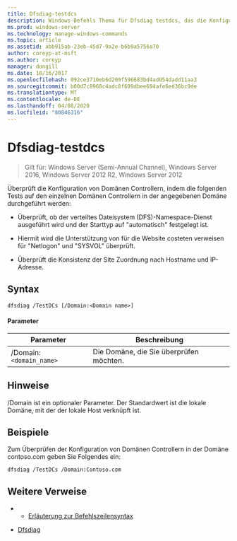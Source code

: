 ```yaml
---
title: Dfsdiag-testdcs
description: Windows-Befehls Thema für Dfsdiag testdcs, das die Konfiguration von Domänen Controllern in der angegebenen Domäne überprüft.
ms.prod: windows-server
ms.technology: manage-windows-commands
ms.topic: article
ms.assetid: abb915ab-23eb-45d7-9a2e-b6b9a5756a70
author: coreyp-at-msft
ms.author: coreyp
manager: dongill
ms.date: 10/16/2017
ms.openlocfilehash: 092ce3710eb6d209f596683bd4ad054dadd11aa3
ms.sourcegitcommit: b00d7c8968c4adc8f699dbee694afe6ed36bc9de
ms.translationtype: MT
ms.contentlocale: de-DE
ms.lasthandoff: 04/08/2020
ms.locfileid: "80846316"
---
```

# <a name="dfsdiag-testdcs"></a>Dfsdiag-testdcs

>Gilt für: Windows Server (Semi-Annual Channel), Windows Server 2016, Windows Server 2012 R2, Windows Server 2012

Überprüft die Konfiguration von Domänen Controllern, indem die folgenden Tests auf den einzelnen Domänen Controllern in der angegebenen Domäne durchgeführt werden:  
  
-   Überprüft, ob der verteiltes Dateisystem (DFS)-Namespace-Dienst ausgeführt wird und der Starttyp auf "automatisch" festgelegt ist.  
  
-   Hiermit wird die Unterstützung von für die Website costeten verweisen für "Netlogon" und "SYSVOL" überprüft.  
  
-   Überprüft die Konsistenz der Site Zuordnung nach Hostname und IP-Adresse.

## <a name="syntax"></a>Syntax  
  
```  
dfsdiag /TestDCs [/Domain:<Domain name>]  
```  
  
#### <a name="parameters"></a>Parameter  
  
|Parameter|Beschreibung|  
|-------|--------|  
|/Domain:`<domain_name>`|Die Domäne, die Sie überprüfen möchten.|  
  
## <a name="remarks"></a>Hinweise  

/Domain ist ein optionaler Parameter. Der Standardwert ist die lokale Domäne, mit der der lokale Host verknüpft ist.  
  
## <a name="examples"></a><a name=BKMK_Examples></a>Beispiele  
Zum Überprüfen der Konfiguration von Domänen Controllern in der Domäne contoso.com geben Sie Folgendes ein:  
  
```  
dfsdiag /TestDCs /Domain:Contoso.com  
```  
  
## <a name="additional-references"></a>Weitere Verweise  
  
-   - [Erläuterung zur Befehlszeilensyntax](command-line-syntax-key.md)  
  
-   [Dfsdiag](dfsdiag.md)  
  

